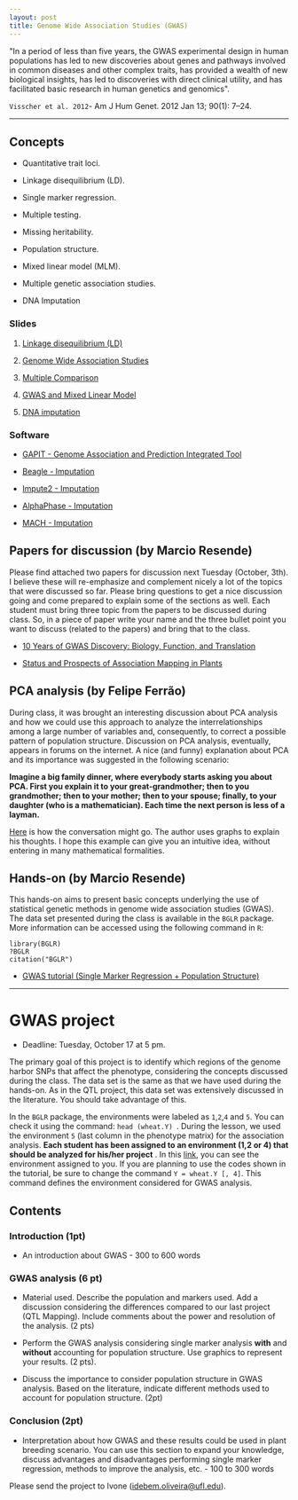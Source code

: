 ```yaml
---
layout: post
title: Genome Wide Association Studies (GWAS)
---
```


 "In a period of less than five years, the
GWAS experimental design in human populations has
led to new discoveries about genes and pathways involved
in common diseases and other complex traits, has
provided a wealth of new biological insights, has led to
discoveries with direct clinical utility, and has facilitated
basic research in human genetics and genomics".

`Visscher et al. 2012`-  Am J Hum Genet. 2012 Jan 13; 90(1): 7–24.

-------------------------------------------


## Concepts

- Quantitative trait loci.

- Linkage disequilibrium (LD).

- Single marker regression.

- Multiple testing.

- Missing heritability.

- Population structure.

- Mixed linear model (MLM).

- Multiple genetic association studies.

- DNA Imputation

### Slides

1. [Linkage disequilibrium (LD)](https://github.com/hos6236/hos6236.github.io/blob/master/classes/gwas_1.pdf)

2. [Genome Wide Association Studies](https://github.com/hos6236/hos6236.github.io/blob/master/classes/gwas_2.pdf)

3. [Multiple Comparison](https://github.com/hos6236/hos6236.github.io/blob/master/classes/gwas5.pdf)

4. [GWAS and Mixed Linear Model](https://github.com/hos6236/hos6236.github.io/blob/master/classes/gwas_6.pdf)

5. [DNA imputation](https://github.com/hos6236/hos6236.github.io/blob/master/classes/gwas_9.pdf)

### Software

- [GAPIT - Genome Association and Prediction Integrated Tool](http://www.maizegenetics.net/gapit)

- [Beagle - Imputation](https://faculty.washington.edu/browning/beagle/beagle.html)

- [Impute2 - Imputation](http://mathgen.stats.ox.ac.uk/impute/impute_v2.html)

- [AlphaPhase - Imputation](https://sites.google.com/site/hickeyjohn/alphaphase)

- [MACH - Imputation](http://csg.sph.umich.edu/abecasis/mach/tour/imputation.html)

## Papers for discussion (by Marcio Resende)

Please find attached two papers for discussion next Tuesday (October, 3th). I believe these will re-emphasize and complement nicely a lot of the topics that were discussed so far. Please bring questions to get a nice discussion going and come prepared to explain some of the sections as well. Each student must bring three topic from the papers to be discussed during class.
So, in a piece of paper write your name and the three bullet point you want to discuss (related to the papers) and bring that to the class.

- [10 Years of GWAS Discovery: Biology, Function, and Translation](http://www.sciencedirect.com/science/article/pii/S0002929717302409?via%3Dihub)

- [Status and Prospects of Association Mapping in Plants](https://dl.sciencesocieties.org/publications/tpg/abstracts/1/1/5)

## PCA analysis (by Felipe Ferrão)
During class, it was brought an interesting discussion about PCA analysis and how we could use this approach to analyze the interrelationships among a large number of variables and, consequently, to correct a possible pattern of population structure. Discussion on PCA analysis, eventually, appears in forums on the internet. A nice (and funny) explanation about PCA and its importance was suggested in the following scenario:  

**Imagine a big family dinner, where everybody starts asking you about PCA. First you explain it to your great-grandmother; then to you grandmother; then to your mother; then to your spouse; finally, to your daughter (who is a mathematician). Each time the next person is less of a layman.** 

[Here](https://stats.stackexchange.com/questions/2691/making-sense-of-principal-component-analysis-eigenvectors-eigenvalues) is how the conversation might go. The author uses graphs to explain his thoughts. I hope this example can give you an intuitive idea, without entering in many mathematical formalities.

## Hands-on (by Marcio Resende)
 
This hands-on aims to present basic concepts underlying the use of statistical genetic methods in genome wide  association studies (GWAS). The data set presented during the class is available in the ``BGLR`` package. More information can be accessed using the following command in ``R``:

```
library(BGLR)
?BGLR
citation("BGLR")
```

- [GWAS tutorial (Single Marker Regression + Population Structure)](http://htmlpreview.github.io/?https://github.com/hos6236/hos6236.github.io/blob/master/classes/gwas_7.html) 

------------------------------

# GWAS project

- Deadline: Tuesday, October 17 at 5 pm.

The primary goal of this project is to identify which regions of the genome harbor SNPs that affect the phenotype, considering the concepts discussed during the class.  The data set is the same as that we have used during the hands-on. As in the QTL project, this data set was extensively discussed in the literature. You should take advantage of this.

In the ``BGLR`` package, the environments were labeled as ``1``,``2``,``4`` and ``5``. You can check it using the command:  ``head (wheat.Y) ``. During the lesson, we used the environment ``5`` (last column in the phenotype matrix) for the association analysis. **Each student has been assigned to an environment (1,2 or 4) that should be analyzed for his/her project** . In this [link](https://github.com/hos6236/hos6236.github.io/blob/master/classes/gwas_8.csv), you can see the environment assigned to you. If you are planning to use the codes shown in the tutorial, be sure to change the command ``Y = wheat.Y [, 4]``. This command defines the environment considered for GWAS analysis.

## Contents

### Introduction (1pt)

- An introduction about GWAS - 300 to 600 words

### GWAS analysis (6 pt)

- Material used. Describe the population and markers used.  Add a discussion considering the differences compared to our last project (QTL Mapping). Include comments about the power and resolution of the analysis. (2 pts)

- Perform the GWAS analysis considering single marker analysis **with** and **without** accounting for population structure. Use graphics to represent your results. (2 pts).

- Discuss the importance to consider population structure in GWAS analysis. Based on the literature, indicate different methods used to account for population structure. (2pt)

### Conclusion (2pt)

- Interpretation about how GWAS and these results could be used in plant breeding scenario. You can use this section to expand your knowledge, discuss advantages and disadvantages performing single marker regression, methods to improve the analysis, etc. - 100 to 300 words 

Please send the project to Ivone (idebem.oliveira@ufl.edu).
